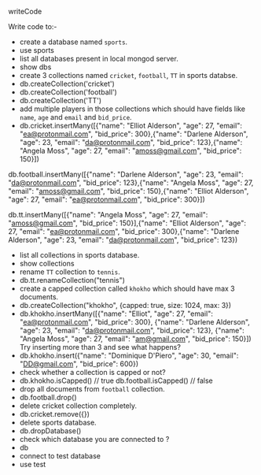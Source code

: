 writeCode

Write code to:-

- create a database named `sports`.
 - use sports
- list all databases present in local mongod server.
 - show dbs
- create 3 collections named `cricket`, `football`, `TT` in sports databse.
 - db.createCollection('cricket')
 - db.createCollection('football')
 - db.createCollection('TT')
- add multiple players in those collections which should have fields like `name`, `age` and `email` and `bid_price`.
 -  db.cricket.insertMany([{"name": "Elliot Alderson", "age": 27, "email": "ea@protonmail.com", "bid_price": 300},{"name": "Darlene Alderson", "age": 23, "email": "da@protonmail.com", "bid_price": 123},{"name": "Angela Moss", "age": 27, "email": "amoss@gmail.com", "bid_price": 150}])

db.football.insertMany([{"name": "Darlene Alderson", "age": 23, "email": "da@protonmail.com", "bid_price": 123},{"name": "Angela Moss", "age": 27, "email": "amoss@gmail.com", "bid_price": 150},{"name": "Elliot Alderson", "age": 27, "email": "ea@protonmail.com", "bid_price": 300}])

db.tt.insertMany([{"name": "Angela Moss", "age": 27, "email": "amoss@gmail.com", "bid_price": 150}],{"name": "Elliot Alderson", "age": 27, "email": "ea@protonmail.com", "bid_price": 300},{"name": "Darlene Alderson", "age": 23, "email": "da@protonmail.com", "bid_price": 123})
- list all collections in sports database.
 - show collections
- rename `TT` collection to `tennis`.
 - db.tt.renameCollection("tennis")
- create a capped collection called `khokho` which should have max 3 documents.
 - db.createCollection("khokho", {capped: true, size: 1024, max: 3})
  - db.khokho.insertMany([{"name": "Elliot", "age": 27, "email": "ea@protonmail.com", "bid_price": 300},
{"name": "Darlene Alderson", "age": 23, "email": "da@protonmail.com", "bid_price": 123},
{"name": "Angela Moss", "age": 27, "email": "am@gmail.com", "bid_price": 150}])
  Try inserting more than 3 and see what happens?
  - db.khokho.insert({"name": "Dominique D'Piero", "age": 30, "email": "DD@gmail.com", "bid_price": 600})
- check whether a collection is capped or not?
 - db.khokho.isCapped() // true
db.football.isCapped() // false
- drop all documents from `football` collection.
 - db.football.drop()
- delete cricket collection completely.
 - db.cricket.remove({})
- delete sports database.
 - db.dropDatabase()
- check which database you are connected to ?
 - db
- connect to test database
 - use test
